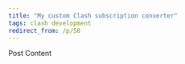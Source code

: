 ```yaml
---
title: "My custom Clash subscription converter"
tags: clash development
redirect_from: /p/58
---
```


Post Content
